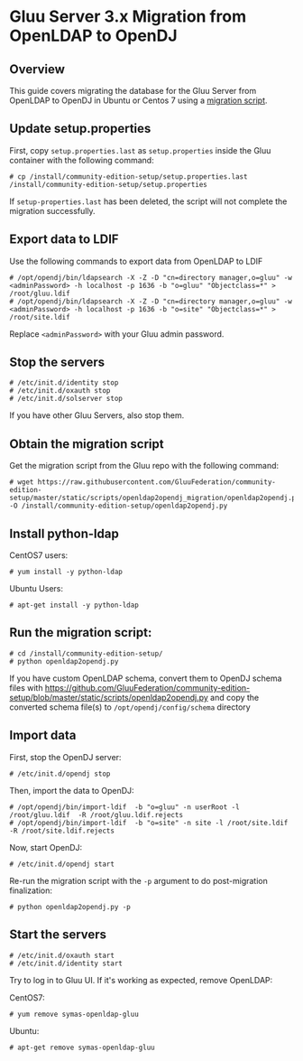 # Gluu Server 3.x Migration from OpenLDAP to OpenDJ

## Overview

This guide covers migrating the database for the Gluu Server from OpenLDAP to OpenDJ in Ubuntu or Centos 7 using a [migration script](https://raw.githubusercontent.com/GluuFederation/community-edition-setup/master/static/scripts/openldap2opendj_migration/openldap2opendj.py).

## Update setup.properties

First, copy `setup.properties.last` as `setup.properties` inside the Gluu container with the following command:

```
# cp /install/community-edition-setup/setup.properties.last /install/community-edition-setup/setup.properties
```

If `setup-properties.last` has been deleted, the script will not complete the migration successfully.

## Export data to LDIF

Use the following commands to export data from OpenLDAP to LDIF

``` 
# /opt/opendj/bin/ldapsearch -X -Z -D "cn=directory manager,o=gluu" -w <adminPassword> -h localhost -p 1636 -b "o=gluu" "Objectclass=*" > /root/gluu.ldif
# /opt/opendj/bin/ldapsearch -X -Z -D "cn=directory manager,o=gluu" -w <adminPassword> -h localhost -p 1636 -b "o=site" "Objectclass=*" > /root/site.ldif
```

Replace `<adminPassword>` with your Gluu admin password.

## Stop the servers

```
# /etc/init.d/identity stop
# /etc/init.d/oxauth stop
# /etc/init.d/solserver stop
```

If you have other Gluu Servers, also stop them.

## Obtain the migration script

Get the migration script from the Gluu repo with the following command:

```
# wget https://raw.githubusercontent.com/GluuFederation/community-edition-setup/master/static/scripts/openldap2opendj_migration/openldap2opendj.py -O /install/community-edition-setup/openldap2opendj.py

```

## Install python-ldap

CentOS7 users:

```
# yum install -y python-ldap
```

Ubuntu Users:

```
# apt-get install -y python-ldap
```

## Run the migration script:

```
# cd /install/community-edition-setup/
# python openldap2opendj.py
```

If you have custom OpenLDAP schema, convert them to OpenDJ schema files with 
https://github.com/GluuFederation/community-edition-setup/blob/master/static/scripts/openldap2opendj.py
and copy the converted schema file(s) to `/opt/opendj/config/schema` directory

## Import data

First, stop the OpenDJ server:

```
# /etc/init.d/opendj stop
```

Then, import the data to OpenDJ:

```
# /opt/opendj/bin/import-ldif  -b "o=gluu" -n userRoot -l /root/gluu.ldif  -R /root/gluu.ldif.rejects
# /opt/opendj/bin/import-ldif  -b "o=site" -n site -l /root/site.ldif  -R /root/site.ldif.rejects
```

Now, start OpenDJ:

```
# /etc/init.d/opendj start
```

Re-run the migration script with the `-p` argument to do post-migration finalization:

```
# python openldap2opendj.py -p
```

## Start the servers

```
# /etc/init.d/oxauth start
# /etc/init.d/identity start
```

Try to log in to Gluu UI. If it's working as expected, remove OpenLDAP:

CentOS7:

```
# yum remove symas-openldap-gluu
```

Ubuntu:

```
# apt-get remove symas-openldap-gluu
```
